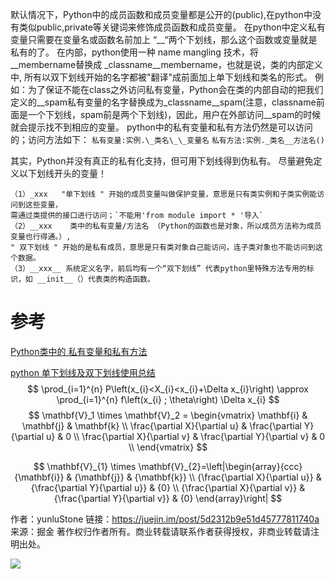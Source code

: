 默认情况下，Python中的成员函数和成员变量都是公开的(public),在python中没有类似public,private等关键词来修饰成员函数和成员变量。
在python中定义私有变量只需要在变量名或函数名前加上 “\_\_“两个下划线，那么这个函数或变量就是私有的了。
在内部，python使用一种 name mangling 技术，将 \_\_membername替换成 \_classname\_\_membername，也就是说，类的内部定义中,
所有以双下划线开始的名字都被"翻译"成前面加上单下划线和类名的形式。
例如：为了保证不能在class之外访问私有变量，Python会在类的内部自动的把我们定义的\_\_spam私有变量的名字替换成为\_classname\_\_spam(注意，classname前面是一个下划线，spam前是两个下划线)，因此，用户在外部访问\_\_spam的时候就会提示找不到相应的变量。   python中的私有变量和私有方法仍然是可以访问的；访问方法如下：
`私有变量:实例.\_类名\_\_变量名`
`私有方法:实例._类名__方法名()`

其实，Python并没有真正的私有化支持，但可用下划线得到伪私有。   尽量避免定义以下划线开头的变量！

```
（1）_xxx   "单下划线 " 开始的成员变量叫做保护变量，意思是只有类实例和子类实例能访问到这些变量，
需通过类提供的接口进行访问；`不能用'from module import * '导入`
（2）__xxx    类中的私有变量/方法名 （Python的函数也是对象，所以成员方法称为成员变量也行得通。）,
" 双下划线 " 开始的是私有成员，意思是只有类对象自己能访问，连子类对象也不能访问到这个数据。
（3）__xxx__ 系统定义名字，前后均有一个“双下划线” 代表python里特殊方法专用的标识，如 __init__（）代表类的构造函数。
```

# 参考

[Python类中的 私有变量和私有方法](https://blog.csdn.net/sxingming/article/details/52875125)

[python 单下划线及双下划线使用总结](https://blog.csdn.net/qq_31821675/article/details/78022862)
$$
\prod_{i=1}^{n} P\left(x_{i}<X_{i}<x_{i}+\Delta x_{i}\right) \approx \prod_{i=1}^{n} f\left(x_{i} ; \theta\right) \Delta x_{i}
$$
$$ \mathbf{V}_1 \times \mathbf{V}_2 =  \begin{vmatrix} \mathbf{i} & \mathbf{j} & \mathbf{k} \\ \frac{\partial X}{\partial u} &  \frac{\partial Y}{\partial u} & 0 \\ \frac{\partial X}{\partial v} &  \frac{\partial Y}{\partial v} & 0 \\ \end{vmatrix} $$


$$
\mathbf{V}_{1} \times \mathbf{V}_{2}=\left|\begin{array}{ccc}
{\mathbf{i}} & {\mathbf{j}} & {\mathbf{k}} \\
{\frac{\partial X}{\partial u}} & {\frac{\partial Y}{\partial u}} & {0} \\
{\frac{\partial X}{\partial v}} & {\frac{\partial Y}{\partial v}} & {0}
\end{array}\right|
$$


作者：yunluStone
链接：https://juejin.im/post/5d2312b9e51d45777811740a
来源：掘金
著作权归作者所有。商业转载请联系作者获得授权，非商业转载请注明出处。

![](http://latex.codecogs.com/gif.latex?\\frac{1}{1+sin(x)})